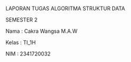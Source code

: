 LAPORAN TUGAS ALGORITMA STRUKTUR DATA 

SEMESTER  2

Nama   : Cakra Wangsa M.A.W

Kelas  : TI_1H

NIM    : 2341720032
